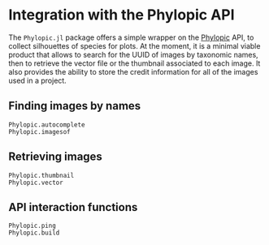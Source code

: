 # Integration with the Phylopic API

The `Phylopic.jl` package offers a simple wrapper on the [Phylopic](https://www.phylopic.org/) API, to collect silhouettes of species for plots. At the moment, it is a minimal viable product that allows to search for the UUID of images by taxonomic names, then to retrieve the vector file or the thumbnail associated to each image. It also provides the ability to store the credit information for all of the images used in a project.

## Finding images by names

```@docs
Phylopic.autocomplete
Phylopic.imagesof
```

## Retrieving images

```@docs
Phylopic.thumbnail
Phylopic.vector
```

## API interaction functions

```@docs
Phylopic.ping
Phylopic.build
```
